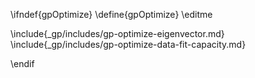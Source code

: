 \ifndef{gpOptimize}
\define{gpOptimize}
\editme

\include{_gp/includes/gp-optimize-eigenvector.md}
\include{_gp/includes/gp-optimize-data-fit-capacity.md}


\endif
